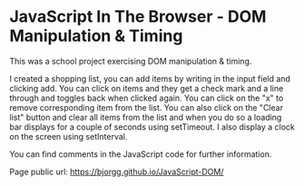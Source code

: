 # JavaScript In The Browser - DOM Manipulation & Timing

This was a school project exercising DOM manipulation & timing.

I created a shopping list, you can add items by writing in the input
field and clicking add. You can click on items and they get a check
mark and a line through and toggles back when clicked again. You can
click on the "x" to remove corresponding item from the list. You can
also click on the "Clear list" button and clear all items from the list
and when you do so a loading bar displays for a couple of seconds using
setTimeout. I also display a clock on the screen using setInterval.

You can find comments in the JavaScript code for further information.

Page public url: https://bjorgg.github.io/JavaScript-DOM/

